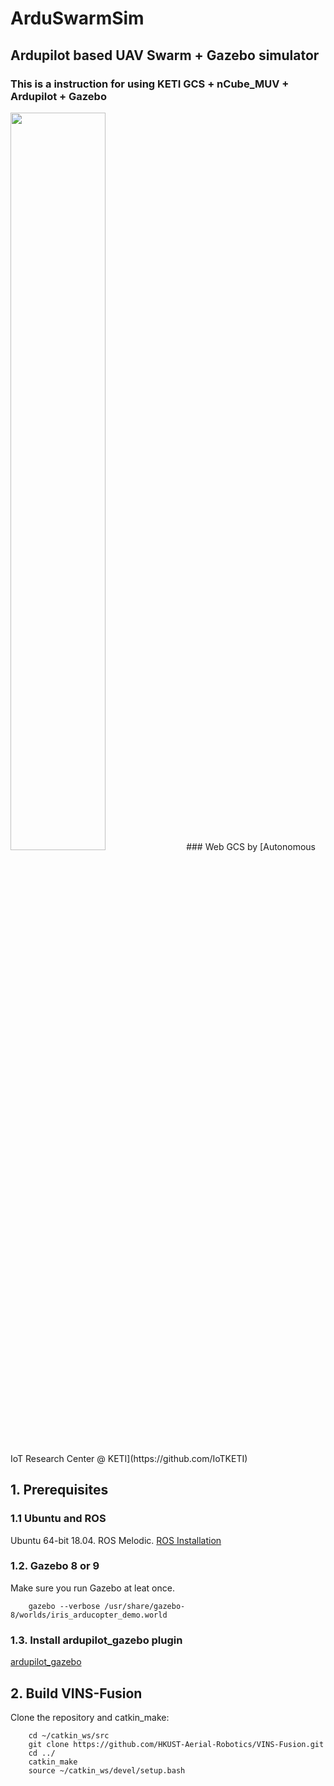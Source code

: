 # ArduSwarmSim
## Ardupilot based UAV Swarm + Gazebo simulator
### This is a instruction for using KETI GCS + nCube_MUV + Ardupilot + Gazebo

<img src="https://github.com/sungwook87/ArduSwarmSim/tree/main/img/gcs.png" width = 55% height = 55%/>
### Web GCS by [Autonomous IoT Research Center @ KETI](https://github.com/IoTKETI)



## 1. Prerequisites
### 1.1 **Ubuntu** and **ROS**
Ubuntu 64-bit 18.04.
ROS Melodic. [ROS Installation](http://wiki.ros.org/ROS/Installation)


### 1.2. **Gazebo 8 or 9**
Make sure you run Gazebo at leat once.
```
    gazebo --verbose /usr/share/gazebo-8/worlds/iris_arducopter_demo.world
```


### 1.3. **Install ardupilot_gazebo plugin**
[ardupilot_gazebo](https://github.com/SwiftGust/ardupilot_gazebo)




## 2. Build VINS-Fusion
Clone the repository and catkin_make:
```
    cd ~/catkin_ws/src
    git clone https://github.com/HKUST-Aerial-Robotics/VINS-Fusion.git
    cd ../
    catkin_make
    source ~/catkin_ws/devel/setup.bash
```
